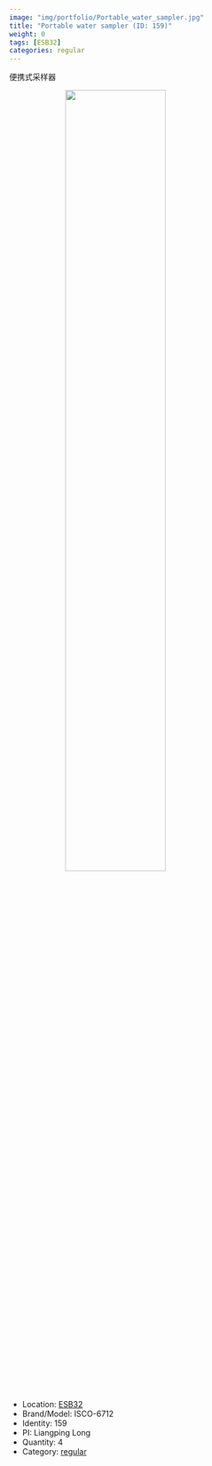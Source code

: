 ```yaml
---
image: "img/portfolio/Portable_water_sampler.jpg"
title: "Portable water sampler (ID: 159)"
weight: 0
tags: [ESB32]
categories: regular
---
```


便携式采样器

<!--more-->

<img src="../../img/portfolio/Portable_water_sampler.jpg" width="60%" style="display: block; margin: auto;">

- Location: [ESB32](../../tags/esb32)
- Brand/Model: ISCO-6712
- Identity: 159
- PI: Liangping Long
- Quantity: 4
- Category: [regular](../../categories/regular)






